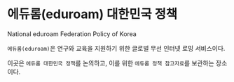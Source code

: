 # 에듀롬(eduroam) 대한민국 정책
National eduroam Federation Policy of Korea

`에듀롬(eduroam)`은 연구와 교육을 지원하기 위한 글로벌 무선 인터넷 로밍 서비스이다.

이곳은 `에듀롬 대한민국 정책`를 논의하고, 이를 위한 `에듀롬 정책 참고자료`를 보관하는 장소이다.
